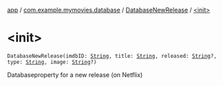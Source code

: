 [app](../../index.md) / [com.example.mymovies.database](../index.md) / [DatabaseNewRelease](index.md) / [&lt;init&gt;](./-init-.md)

# &lt;init&gt;

`DatabaseNewRelease(imdbID: `[`String`](https://kotlinlang.org/api/latest/jvm/stdlib/kotlin/-string/index.html)`, title: `[`String`](https://kotlinlang.org/api/latest/jvm/stdlib/kotlin/-string/index.html)`, released: `[`String`](https://kotlinlang.org/api/latest/jvm/stdlib/kotlin/-string/index.html)`?, type: `[`String`](https://kotlinlang.org/api/latest/jvm/stdlib/kotlin/-string/index.html)`, image: `[`String`](https://kotlinlang.org/api/latest/jvm/stdlib/kotlin/-string/index.html)`?)`

Databaseproperty for a new release (on Netflix)

